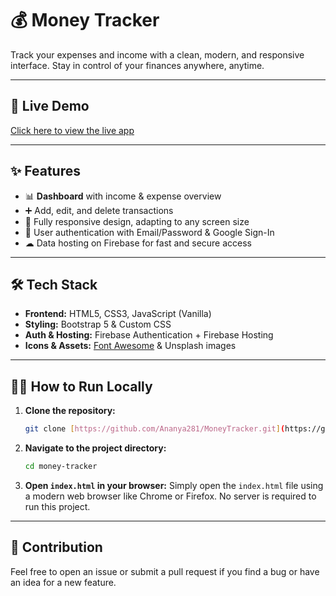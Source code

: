 # 💰 Money Tracker

Track your expenses and income with a clean, modern, and responsive interface. Stay in control of your finances anywhere, anytime.

---

## 🚀 Live Demo

[Click here to view the live app](https://money-tracker-daea2.web.app)

---

## ✨ Features

- 📊 **Dashboard** with income & expense overview
- ➕ Add, edit, and delete transactions
- 📱 Fully responsive design, adapting to any screen size
- 🔑 User authentication with Email/Password & Google Sign-In
- ☁ Data hosting on Firebase for fast and secure access

---

## 🛠 Tech Stack

- **Frontend:** HTML5, CSS3, JavaScript (Vanilla)
- **Styling:** Bootstrap 5 & Custom CSS
- **Auth & Hosting:** Firebase Authentication + Firebase Hosting
- **Icons & Assets:** [Font Awesome](https://fontawesome.com/) & Unsplash images

---

## 🧑‍💻 How to Run Locally

1.  **Clone the repository:**
    ```bash
    git clone [https://github.com/Ananya281/MoneyTracker.git](https://github.com/Ananya281/MoneyTracker.git)
    ```
2.  **Navigate to the project directory:**
    ```bash
    cd money-tracker
    ```
3.  **Open `index.html` in your browser:**
    Simply open the `index.html` file using a modern web browser like Chrome or Firefox. No server is required to run this project.

---

## 🤝 Contribution

Feel free to open an issue or submit a pull request if you find a bug or have an idea for a new feature.
